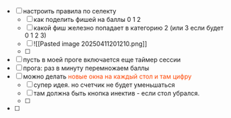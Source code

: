 - [ ] настроить правила по селекту
	- [ ] как поделить фишей на баллы 0 1 2
	- [ ] какой фиш железно попадает в категорию 2 (или 3 если будет 0 1 2 3)
	- [ ] ![[Pasted image 20250411201210.png]]
	- [ ] 
- [ ] пусть в моей проге включается еще таймер сессии
- [ ] прога: раз в минуту перемножаем баллы
- [ ] можно делать <span style="color:rgb(255, 69, 0)">новые окна на каждый стол и там цифру</span>
	- [ ] супер идея. но счетчик не будет уменьшаться
	- [ ] там должна быть кнопка инектив - если стол убрался.
	- [ ] 
- [ ] 